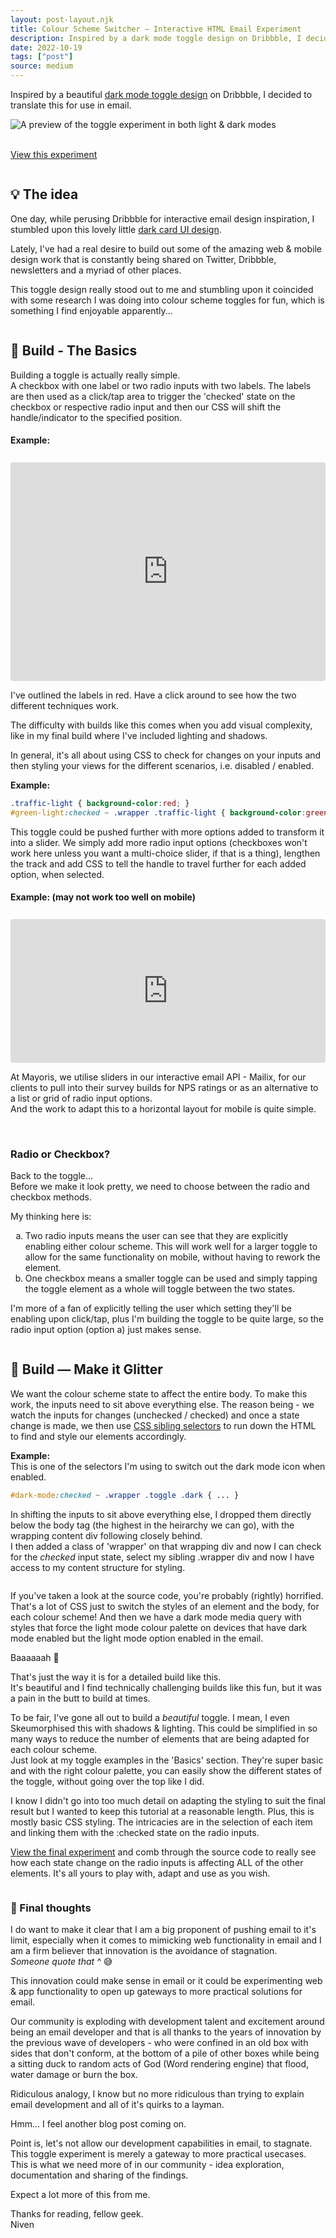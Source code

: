 ```yaml
---
layout: post-layout.njk
title: Colour Scheme Switcher — Interactive HTML Email Experiment
description: Inspired by a dark mode toggle design on Dribbble, I decided to rebuild the toggle for email.
date: 2022-10-19
tags: ["post"]
source: medium
---
```


<script>

</script>

Inspired by a beautiful <a href="https://dribbble.com/shots/14630755-Cards-Dark-UI" target="_blank" rel="noopener noreferrer">dark mode toggle design</a> on Dribbble, I decided to translate this for use in email.

![A preview of the toggle experiment in both light & dark modes](/images/blog-images/colour-scheme-switcher-result.jpg)
<br>
<br>

<a class="button scroll-transition" href="/code/colour-scheme-switcher" target="_blank">View&nbsp;this&nbsp;experiment</a>
<br>

<div class="divider"><img src="/images/crossbones.svg" alt="" loading="lazy" decoding="async" /></div>

## 💡 The idea

One day, while perusing Dribbble for interactive email design inspiration, I stumbled upon this lovely little <a href="https://dribbble.com/shots/14630755-Cards-Dark-UI" target="_blank" rel="noopener noreferrer">dark card UI design</a>. 

Lately, I've had a real desire to build out some of the amazing web & mobile design work that is constantly being shared on Twitter, Dribbble, newsletters and a myriad of other places.

This toggle design really stood out to me and stumbling upon it coincided with some research I was doing into colour scheme toggles for fun, which is something I find enjoyable apparently...

<div class="divider"><img src="/images/crossbones.svg" alt="" loading="lazy" decoding="async" /></div>

## 🔨 Build - The Basics

Building a toggle is actually really simple. <br>
A checkbox with one label or two radio inputs with two labels. The labels are then used as a click/tap area to trigger the 'checked' state on the checkbox or respective radio input and then our CSS will shift the handle/indicator to the specified position.

#### Example:
<iframe src="https://parcel.io/embed/89f168c6-c2ec-4490-b5d9-3c8f551fe68f?parts=html&default-part=html&preview-size=500&theme=parcel-dark&layout=preview" style="width:100%; height:350px; border:0; border-radius: 4px; overflow:hidden; margin-top:0.5rem;" scrolling="No" title="Basic HTML toggle examples embedded from Parcel" loading="lazy" allowtransparency="true" allowfullscreen="true" sandbox="allow-forms allow-modals allow-popups allow-presentation allow-same-origin allow-popups-to-escape-sandbox allow-scripts" samesite="none" secure="true" onload="this.src=this.src+'#source='+window.location.href"> </iframe>

I've outlined the labels in red. Have a click around to see how the two different techniques work.

The difficulty with builds like this comes when you add visual complexity, like in my final build where I've included lighting and shadows.

In general, it's all about using CSS to check for changes on your inputs and then styling your views for the different scenarios, i.e. disabled / enabled.

**Example:**
```css
.traffic-light { background-color:red; }
#green-light:checked ~ .wrapper .traffic-light { background-color:green; }
```

This toggle could be pushed further with more options added to transform it into a slider. We simply add more radio input options (checkboxes won't work here unless you want a multi-choice slider, if that is a thing), lengthen the track and add CSS to tell the handle to travel further for each added option, when selected.

#### Example: (may not work too well on mobile)
<iframe src="https://parcel.io/embed/dcd2de1a-a535-443a-a308-644be427dccf?parts=html&default-part=html&preview-size=500&theme=parcel-dark&layout=preview" style="width:100%; height:230px; border:0; border-radius: 4px; overflow:hidden; margin-top:0.5rem;" scrolling="No" title="Basic HTML slider example embedded from Parcel" loading="lazy" allowtransparency="true" allowfullscreen="true" sandbox="allow-forms allow-modals allow-popups allow-presentation allow-same-origin allow-popups-to-escape-sandbox allow-scripts" samesite="none" secure="true" onload="this.src=this.src+'#source='+window.location.href"> </iframe>

At Mayoris, we utilise sliders in our interactive email API - Mailix, for our clients to pull into their survey builds for NPS ratings or as an alternative to a list or grid of radio input options. <br>
And the work to adapt this to a horizontal layout for mobile is quite simple.

<br>

### Radio or Checkbox?

Back to the toggle...<br>
Before we make it look pretty, we need to choose between the radio and checkbox methods.

My thinking here is:
<ol type="a">
    <li>Two radio inputs means the user can see that they are explicitly enabling either colour scheme. This will work well for a larger toggle to allow for the same functionality on mobile, without having to rework the element.</li>
    <li>One checkbox means a smaller toggle can be used and simply tapping the toggle element as a whole will toggle between the two states.</li>
</ol>

I'm more of a fan of explicitly telling the user which setting they'll be enabling upon click/tap, plus I'm building the toggle to be quite large, so the radio input option (option&nbsp;a) just makes sense.

<div class="divider"><img src="/images/crossbones.svg" alt="" loading="lazy" decoding="async" /></div>


## 🔨 Build — Make it Glitter

We want the colour scheme state to affect the entire body. To make this work, the inputs need to sit above everything else. The reason being - we watch the inputs for changes (unchecked / checked) and once a state change is made, we then use <a href="https://css-tricks.com/child-and-sibling-selectors" target="_blank" rel="noopener noreferrer">CSS sibling selectors</a> to run down the HTML to find and style our elements accordingly.

**Example:**<br>
This is one of the selectors I'm using to switch out the dark mode icon when enabled.
```css
#dark-mode:checked ~ .wrapper .toggle .dark { ... }
```

In shifting the inputs to sit above everything else, I dropped them directly below the body tag (the highest in the heirarchy we can go), with the wrapping content div following closely behind. <br>
I then added a class of 'wrapper' on that wrapping div and now I can check for the *checked* input state, select my sibling .wrapper div and now I have access to my content structure for styling.


<div class="divider"><img src="/images/crossbones.svg" alt="" loading="lazy" decoding="async" /></div>


If you've taken a look at the source code, you're probably (rightly) horrified. That's a lot of CSS just to switch the styles of an element and the body, for each colour scheme!
And then we have a dark mode media query with styles that force the light mode colour palette on devices that have dark mode enabled but the light mode option enabled in the email.<br>

Baaaaaah 🤯

That's just the way it is for a detailed build like this.<br>
It's beautiful and I find technically challenging builds like this fun, but it was a pain in the butt to build at times.

To be fair, I've gone all out to build a *beautiful* toggle. I mean, I even Skeumorphised this with shadows & lighting. This could be simplified in so many ways to reduce the number of elements that are being adapted for each colour scheme. <br>
Just look at my toggle examples in the 'Basics' section. They're super basic and with the right colour palette, you can easily show the different states of the toggle, without going over the top like I did.

I know I didn't go into too much detail on adapting the styling to suit the final result but I wanted to keep this tutorial at a reasonable length. Plus, this is mostly basic CSS styling. The intricacies are in the selection of each item and linking them with the :checked state on the radio inputs.

<a href="/code/colour-scheme-switcher" target="_blank">View the final experiment</a> and comb through the source code to really see how each state change on the radio inputs is affecting ALL of the other elements. It's all yours to play with, adapt and use as you wish.


<div class="divider"><img src="/images/crossbones.svg" alt="" loading="lazy" decoding="async" /></div>

### 🤔 Final thoughts

I do want to make it clear that I am a big proponent of pushing email to it's limit, especially when it comes to mimicking web functionality in email and I am a firm believer that innovation is the avoidance of stagnation. <br>
*Someone quote that ^* 😅

This innovation could make sense in email or it could be experimenting web & app functionality to open up gateways to more practical solutions for email.

Our community is exploding with development talent and excitement around being an email developer and that is all thanks to the years of innovation by the previous wave of developers - who were confined in an old box with sides that don't conform, at the bottom of a pile of other boxes while being a sitting duck to random acts of God (Word rendering engine) that flood, water damage or burn the box. 

Ridiculous analogy, I know but no more ridiculous than trying to explain email development and all of it's quirks to a layman.

Hmm... I feel another blog post coming on.

Point is, let's not allow our development capabilities in email, to stagnate. This toggle experiment is merely a gateway to more practical usecases. <br>
This is what we need more of in our community - idea exploration, documentation and sharing of the findings.

Expect a lot more of this from me.

Thanks for reading, fellow geek.<br>
Niven

<div class="divider"><img class="icon-sign-off" src="/images/logo-as-icon-crosses.svg" alt="" loading="lazy" decoding="async" /></div>
